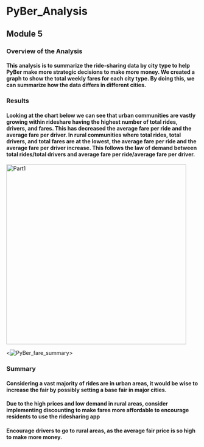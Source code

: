# PyBer_Analysis
## Module 5
### Overview of the Analysis
#### This analysis is to summarize the ride-sharing data by city type to help PyBer make more strategic decisions to make more money. We created a graph to show the total weekly fares for each city type. By doing this, we can summarize how the data differs in different cities. 
### Results
#### Looking at the chart below we can see that urban communities are vastly growing within rideshare having the highest number of total rides, drivers, and fares. This has decreased the average fare per ride and the average fare per driver. In rural communities where total rides, total drivers, and total fares are at the lowest, the average fare per ride and the average fare per driver increase. This follows the law of demand between total rides/total drivers and average fare per ride/average fare per driver. 
<img width="472" alt="Part1" src="https://user-images.githubusercontent.com/110864175/190246647-648df5c8-4c10-48ee-99dc-a111989099d2.png">

<![PyBer_fare_summary](https://user-images.githubusercontent.com/110864175/190246753-40ae0f42-6641-4930-9fbd-dbe49d8ea891.png)>

### Summary
#### Considering a vast majority of rides are in urban areas, it would be wise to increase the fair by possibly setting a base fair in major cities.
#### Due to the high prices and low demand in rural areas, consider implementing discounting to make fares more affordable to encourage residents to use the ridesharing app
#### Encourage drivers to go to rural areas, as the average fair price is so high to make more money. 
